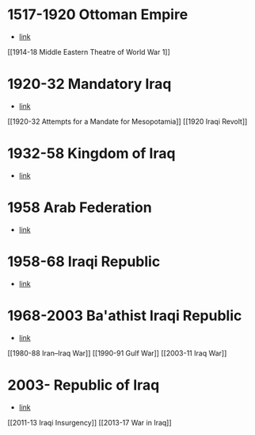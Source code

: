# 1517-1920 Ottoman Empire
- [link](https://en.wikipedia.org/wiki/Kingdom_of_Iraq)

[[1914-18 Middle Eastern Theatre of World War 1]]
# 1920-32 Mandatory Iraq
- [link](https://en.wikipedia.org/wiki/Mandatory_Iraq)

[[1920-32 Attempts for a Mandate for Mesopotamia]]
[[1920 Iraqi Revolt]]
# 1932-58 Kingdom of Iraq
- [link](https://en.wikipedia.org/wiki/Kingdom_of_Iraq)
# 1958 Arab Federation
- [link](https://en.wikipedia.org/wiki/Arab_Federation)
# 1958-68 Iraqi Republic
- [link](https://en.wikipedia.org/wiki/Iraqi_Republic_(1958%E2%80%931968))
# 1968-2003 Ba'athist Iraqi Republic
- [link](https://en.wikipedia.org/wiki/Ba%27athist_Iraq)

[[1980-88 Iran–Iraq War]]
[[1990-91 Gulf War]]
[[2003-11 Iraq War]]
# 2003- Republic of Iraq
- [link](https://en.wikipedia.org/wiki/Iraq)

[[2011-13 Iraqi Insurgency]]
[[2013-17 War in Iraq]]